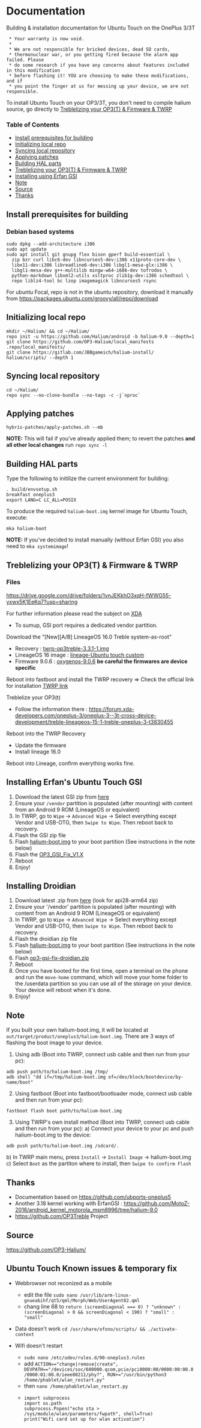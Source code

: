 # Documentation
 Building &amp; installation documentation for Ubuntu Touch on the OnePlus 3/3T

```
 * Your warranty is now void.
 *
 * We are not responsible for bricked devices, dead SD cards,
 * thermonuclear war, or you getting fired because the alarm app failed. Please
 * do some research if you have any concerns about features included in this modification
 * before flashing it! YOU are choosing to make these modifications, and if
 * you point the finger at us for messing up your device, we are not responsible.
```

To install Ubuntu Touch on your OP3/3T, you don't need to compile halium source, go directly to [Treblelizing your OP3(T) & Firmware & TWRP](#treblelizing-your-op3t--firmware--twrp)


### Table of Contents
* [Install prerequisites for building](#install-prerequisites-for-building)
* [Initializing local repo](#initializing-local-repo)
* [Syncing local repository](#syncing-local-repository)
* [Applying patches](#applying-patches)
* [Building HAL parts](#building-HAL-parts)
* [Treblelizing your OP3(T) & Firmware & TWRP](#treblelizing-your-op3t--firmware--twrp)
* [Installing using Erfan GSI](#installing-using-Erfan-GSI)
* [Note](#note)
* [Source](#Source)
* [Thanks](#thanks)

## Install prerequisites for building

### Debian based systems
```
sudo dpkg --add-architecture i386
sudo apt update
sudo apt install git gnupg flex bison gperf build-essential \
  zip bzr curl libc6-dev libncurses5-dev:i386 x11proto-core-dev \
  libx11-dev:i386 libreadline6-dev:i386 libgl1-mesa-glx:i386 \
  libgl1-mesa-dev g++-multilib mingw-w64-i686-dev tofrodos \
  python-markdown libxml2-utils xsltproc zlib1g-dev:i386 schedtool \
  repo liblz4-tool bc lzop imagemagick libncurses5 rsync
```

For ubuntu Focal, repo is not in the ubuntu repository, download it manually from https://packages.ubuntu.com/groovy/all/repo/download

## Initializing local repo
```
mkdir ~/Halium/ && cd ~/Halium/
repo init -u https://github.com/Halium/android -b halium-9.0 --depth=1
git clone https://github.com/OP3-Halium/local_manifests .repo/local_manifests/
git clone https://gitlab.com/JBBgameich/halium-install/ halium/scripts/ --depth 1
```

## Syncing local repository
```
cd ~/Halium/
repo sync --no-clone-bundle --no-tags -c -j`nproc`
```

## Applying patches
```
hybris-patches/apply-patches.sh --mb
```
**NOTE:** This will fail if you've already applied them; to revert the patches **and all other local changes** run `repo sync -l`

## Building HAL parts
Type the following to initilize the current environment for building:
```
. build/envsetup.sh
breakfast oneplus3         
export LANG=C LC_ALL=POSIX
```
To produce the required `halium-boot.img` kernel image for Ubuntu Touch, execute:
```
mka halium-boot
```
**NOTE:** If you've decided to install manually (without Erfan GSI) you also need to `mka systemimage`!

## Treblelizing your OP3(T) & Firmware & TWRP
### Files 
https://drive.google.com/drive/folders/1vnJEKkhO3xqH-fWWG55-yxwx5K1EeKq7?usp=sharing

For further information please read the subject on [XDA](https://forum.xda-developers.com/oneplus-3/oneplus-3--3t-cross-device-development/treble-lineageos-15-1-treble-oneplus-3-t3830455)
 - To sumup, GSI port requires a dedicated vendor partition.

Download the "[New][A/B] LineageOS 16.0 Treble system-as-root"
- Recovery : [twrp-op3treble-3.3.1-1.img](https://mega.nz/folder/UgdQRYSD#8s-_u2HJQZDEqNnFOnejxQ)
- LineageOS 16 image : [lineage-Ubuntu touch custom](https://drive.google.com/drive/folders/1vnJEKkhO3xqH-fWWG55-yxwx5K1EeKq7?usp=sharing)
- Firmware 9.0.6 : [oxygenos-9.0.6](https://github.com/nvertigo/firmware-3t) **be careful the firmwares are device specific**

Reboot into fastboot and install the TWRP recovery => Check the official link for installation [TWRP link](https://twrp.me/oneplus/oneplusthree.html)

Treblelize your OP3(t)
 - Follow the information there : https://forum.xda-developers.com/oneplus-3/oneplus-3--3t-cross-device-development/treble-lineageos-15-1-treble-oneplus-3-t3830455

Reboot into the TWRP Recovery
- Update the firmware
- Install lineage 16.0

Reboot into Lineage, confirm everything works fine.


## Installing Erfan's Ubuntu Touch GSI

1. Download the latest GSI zip from [here](https://mirrors.lolinet.com/firmware/halium/GSI)
2. Ensure your `/vendor` partition is populated (after mounting) with content from an Android 9 ROM (LineageOS or equivalent)
3. In TWRP, go to `Wipe` -> `Advanced Wipe` -> Select everything except Vendor and USB-OTG, then `Swipe to Wipe`. Then reboot back to recovery.
4. Flash the GSI zip file
5. Flash [halium-boot.img](https://github.com/OP3-Halium/Documentation/blob/master/halium-boot.img) to your boot partition (See instructions in the note below)
6. Flash the [OP3_GSI_Fix_V1.X](https://drive.google.com/drive/folders/1vnJEKkhO3xqH-fWWG55-yxwx5K1EeKq7?usp=sharing)
7. Reboot
8. Enjoy!


## Installing Droidian

1. Download latest .zip from [here](https://github.com/droidian-images/droidian/releases) (look for api28-arm64 zip)
2. Ensure your '/vendor' partition is populated (after mounting) with content from an Android 9 ROM (LineageOS or equivalent)
3. In TWRP, go to `Wipe` -> `Advanced Wipe` -> Select everything except Vendor and USB-OTG, then `Swipe to Wipe`. Then reboot back to recovery.
4. Flash the droidian zip file
5. Flash [halium-boot.img](https://github.com/OP3-Halium/Documentation/blob/master/halium-boot.img) to your boot partition (See instructions in the note below)
6. Flash [op3-gsi-fix-droidian.zip](https://gitlab.com/Bettehem/op3-gsi-fix-droidian/-/jobs/artifacts/main/browse?job=makezip)
7. Reboot
8. Once you have booted for the first time, open a terminal on the phone and run the `move-home` command, which will move your home folder to the /userdata partition so you can use all of the storage on your device. Your device will reboot when it's done.
9. Enjoy!


## Note

If you built your own halium-boot.img, it will be located at `out/target/product/oneplus3/halium-boot.img`.
There are 3 ways of flashing the boot image to your device.
1. Using adb (Boot into TWRP, connect usb cable and then run from your pc):
```
adb push path/to/halium-boot.img /tmp/
adb shell "dd if=/tmp/halium-boot.img of=/dev/block/bootdevice/by-name/boot"
```
2. Using fastboot (Boot into fastboot/bootloader mode, connect usb cable and then run from your pc):
```
fastboot flash boot path/to/halium-boot.img
```
3. Using TWRP's own install method (Boot into TWRP, connect usb cable and then run from your pc):
a) Connect your device to your pc and push halium-boot.img to the device:
```
adb push path/to/halium-boot.img /sdcard/.
```
b) In TWRP main menu, press `Install` -> `Install Image` -> halium-boot.img
c) Select `Boot` as the partiton where to install, then `Swipe to confirm Flash`


## Thanks
- Documentation based on https://github.com/ubports-oneplus5
- Another 3.18 kernel working with ErfanGSI : https://github.com/MotoZ-2016/android_kernel_motorola_msm8996/tree/halium-9.0
- https://github.com/OP3Treble Project

## Source
https://github.com/OP3-Halium/

## Ubuntu Touch Known issues & temporary fix
- Webbrowser not reconized as a mobile 
  -  edit the file ```sudo nano /usr/lib/arm-linux-gnueabihf/qt5/qml/Morph/Web/UserAgent02.qml```
  -  chang line 68 to ``` return (screenDiagonal === 0) ? "unknown" : (screenDiagonal > 0 && screenDiagonal < 190) ? "small" : "small" ```
  
- Data doesn't work 
  ```cd /usr/share/ofono/scripts/ && ./activate-context```
- Wifi doesn't restart
  -  ```sudo nano /etc/udev/rules.d/90-oneplus3.rules```
  -  add   ```ACTION=="change|remove|create", DEVPATH=="/devices/soc/600000.qcom,pcie/pci0000:00/0000:00:00.0/0000:01:00.0/ieee80211/phy?", RUN+="/usr/bin/python3 /home/phablet/wlan_restart.py"```
  -  then   ```nano /home/phablet/wlan_restart.py```
  -  ```#!/usr/bin/python3
     import subprocess
     import os.path
     subprocess.Popen("echo sta > /sys/module/wlan/parameters/fwpath", shell=True)
     print("Wifi card set up for wlan activation")
```
 
